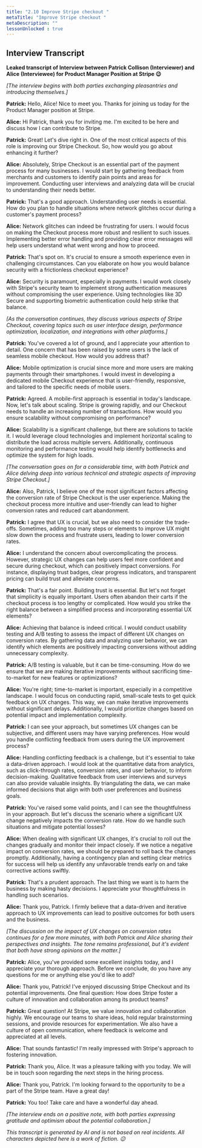```yaml
---
title: "2.10 Improve Stripe checkout "
metaTitle: "Improve Stripe checkout "
metaDescription: ""
lessonUnlocked : true
---
```


## Interview Transcript


**Leaked transcript of Interview between Patrick Collison (Interviewer) and Alice (Interviewee) for Product Manager Position at Stripe 😉**

*[The interview begins with both parties exchanging pleasantries and introducing themselves.]*

**Patrick:** Hello, Alice! Nice to meet you. Thanks for joining us today for the Product Manager position at Stripe.

**Alice:** Hi Patrick, thank you for inviting me. I'm excited to be here and discuss how I can contribute to Stripe.

**Patrick:** Great! Let's dive right in. One of the most critical aspects of this role is improving our Stripe Checkout. So, how would you go about enhancing it further?

**Alice:** Absolutely, Stripe Checkout is an essential part of the payment process for many businesses. I would start by gathering feedback from merchants and customers to identify pain points and areas for improvement. Conducting user interviews and analyzing data will be crucial to understanding their needs better.

**Patrick:** That's a good approach. Understanding user needs is essential. How do you plan to handle situations where network glitches occur during a customer's payment process?

**Alice:** Network glitches can indeed be frustrating for users. I would focus on making the Checkout process more robust and resilient to such issues. Implementing better error handling and providing clear error messages will help users understand what went wrong and how to proceed.

**Patrick:** That's spot on. It's crucial to ensure a smooth experience even in challenging circumstances. Can you elaborate on how you would balance security with a frictionless checkout experience?

**Alice:** Security is paramount, especially in payments. I would work closely with Stripe's security team to implement strong authentication measures without compromising the user experience. Using technologies like 3D Secure and supporting biometric authentication could help strike that balance.

*[As the conversation continues, they discuss various aspects of Stripe Checkout, covering topics such as user interface design, performance optimization, localization, and integrations with other platforms.]*

**Patrick:** You've covered a lot of ground, and I appreciate your attention to detail. One concern that has been raised by some users is the lack of seamless mobile checkout. How would you address that?

**Alice:** Mobile optimization is crucial since more and more users are making payments through their smartphones. I would invest in developing a dedicated mobile Checkout experience that is user-friendly, responsive, and tailored to the specific needs of mobile users.

**Patrick:** Agreed. A mobile-first approach is essential in today's landscape. Now, let's talk about scaling. Stripe is growing rapidly, and our Checkout needs to handle an increasing number of transactions. How would you ensure scalability without compromising on performance?

**Alice:** Scalability is a significant challenge, but there are solutions to tackle it. I would leverage cloud technologies and implement horizontal scaling to distribute the load across multiple servers. Additionally, continuous monitoring and performance testing would help identify bottlenecks and optimize the system for high loads.

*[The conversation goes on for a considerable time, with both Patrick and Alice delving deep into various technical and strategic aspects of improving Stripe Checkout.]*

**Alice:** Also, Patrick, I believe one of the most significant factors affecting the conversion rate of Stripe Checkout is the user experience. Making the checkout process more intuitive and user-friendly can lead to higher conversion rates and reduced cart abandonment.

**Patrick:** I agree that UX is crucial, but we also need to consider the trade-offs. Sometimes, adding too many steps or elements to improve UX might slow down the process and frustrate users, leading to lower conversion rates.

**Alice:** I understand the concern about overcomplicating the process. However, strategic UX changes can help users feel more confident and secure during checkout, which can positively impact conversions. For instance, displaying trust badges, clear progress indicators, and transparent pricing can build trust and alleviate concerns.

**Patrick:** That's a fair point. Building trust is essential. But let's not forget that simplicity is equally important. Users often abandon their carts if the checkout process is too lengthy or complicated. How would you strike the right balance between a simplified process and incorporating essential UX elements?

**Alice:** Achieving that balance is indeed critical. I would conduct usability testing and A/B testing to assess the impact of different UX changes on conversion rates. By gathering data and analyzing user behavior, we can identify which elements are positively impacting conversions without adding unnecessary complexity.

**Patrick:** A/B testing is valuable, but it can be time-consuming. How do we ensure that we are making iterative improvements without sacrificing time-to-market for new features or optimizations?

**Alice:** You're right; time-to-market is important, especially in a competitive landscape. I would focus on conducting rapid, small-scale tests to get quick feedback on UX changes. This way, we can make iterative improvements without significant delays. Additionally, I would prioritize changes based on potential impact and implementation complexity.

**Patrick:** I can see your approach, but sometimes UX changes can be subjective, and different users may have varying preferences. How would you handle conflicting feedback from users during the UX improvement process?

**Alice:** Handling conflicting feedback is a challenge, but it's essential to take a data-driven approach. I would look at the quantitative data from analytics, such as click-through rates, conversion rates, and user behavior, to inform decision-making. Qualitative feedback from user interviews and surveys can also provide valuable insights. By triangulating the data, we can make informed decisions that align with both user preferences and business goals.

**Patrick:** You've raised some valid points, and I can see the thoughtfulness in your approach. But let's discuss the scenario where a significant UX change negatively impacts the conversion rate. How do we handle such situations and mitigate potential losses?

**Alice:** When dealing with significant UX changes, it's crucial to roll out the changes gradually and monitor their impact closely. If we notice a negative impact on conversion rates, we should be prepared to roll back the changes promptly. Additionally, having a contingency plan and setting clear metrics for success will help us identify any unfavorable trends early on and take corrective actions swiftly.

**Patrick:** That's a prudent approach. The last thing we want is to harm the business by making hasty decisions. I appreciate your thoughtfulness in handling such scenarios.

**Alice:** Thank you, Patrick. I firmly believe that a data-driven and iterative approach to UX improvements can lead to positive outcomes for both users and the business.

*[The discussion on the impact of UX changes on conversion rates continues for a few more minutes, with both Patrick and Alice sharing their perspectives and insights. The tone remains professional, but it's evident that both have strong opinions on the matter.]*

**Patrick:** Alice, you've provided some excellent insights today, and I appreciate your thorough approach. Before we conclude, do you have any questions for me or anything else you'd like to add?

**Alice:** Thank you, Patrick! I've enjoyed discussing Stripe Checkout and its potential improvements. One final question: How does Stripe foster a culture of innovation and collaboration among its product teams?

**Patrick:** Great question! At Stripe, we value innovation and collaboration highly. We encourage our teams to share ideas, hold regular brainstorming sessions, and provide resources for experimentation. We also have a culture of open communication, where feedback is welcome and appreciated at all levels.

**Alice:** That sounds fantastic! I'm really impressed with Stripe's approach to fostering innovation.

**Patrick:** Thank you, Alice. It was a pleasure talking with you today. We will be in touch soon regarding the next steps in the hiring process.

**Alice:** Thank you, Patrick. I'm looking forward to the opportunity to be a part of the Stripe team. Have a great day!

**Patrick:** You too! Take care and have a wonderful day ahead.

*[The interview ends on a positive note, with both parties expressing gratitude and optimism about the potential collaboration.]*

*This transcript is generated by AI and is not based on real incidents. All characters depicted here is a work of fiction. 😉*